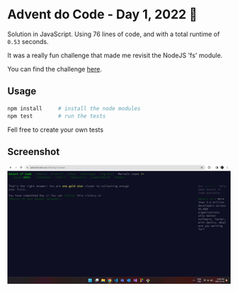 # Advent do Code -  Day 1, 2022 🎄
Solution in JavaScript. Using 76 lines of code, and with a total runtime of `0.53` seconds.

It was a really fun challenge that made me revisit the NodeJS 'fs' module.

You can find the challenge [here](https://adventofcode.com/2022/day/1).

## Usage
```sh
npm install     # install the node modules
npm test        # run the tests
```
Fell free to create your own tests

## Screenshot
![Alt text](image-1.png)
